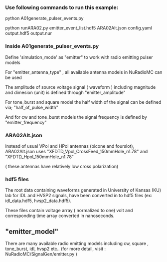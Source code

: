 ### Use following commands to run this example:

python A01generate_pulser_events.py

python runARA02.py emitter_event_list.hdf5 ARA02Alt.json config.yaml output.hdf5 output.nur

### Inside A01generate_pulser_events.py ###

Define 'simulation_mode' as "emitter" to work with radio emitting pulser models

For "emitter_antenna_type" , all available antenna models in NuRadioMC can be used

The amplitude of source voltage signal ( waveform ) including magnitude and dimesion (unit) is defined through "emitter_amplitude"

For tone_burst and square model the half width of the signal can be defined via; "half_of_pulse_width"

And for cw and tone_burst models the signal frequency is defined by "emitter_frequency"

### ARA02Alt.json ###


Instead of usual VPol and HPol antennas (bicone and fourslot),  ARA02Alt.json uses "XFDTD_Vpol_CrossFeed_150mmHole_n1.78" and "XFDTD_Hpol_150mmHole_n1.78"

( these antennas have relatively low cross polarization)

### hdf5 files ###


The root data containing waveforms generated in University of Kansas (KU) lab for IDL and HVSP2 signals, have been converted in to hdf5 files (ex: idl_data.hdf5, hvsp2_data.hdf5).

These files contain voltage array ( normalized to one) volt and corresponding time array converted in nanoseconds.

## "emitter_model" ####
There are many available radio emitting models including cw, square , tone_burst, idl, hvsp2 etc.. (for more detail, visit :  NuRadioMC/SignalGen/emitter.py )

